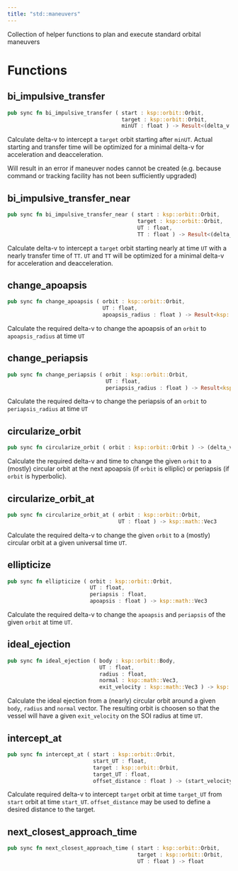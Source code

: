 ```yaml
---
title: "std::maneuvers"
---
```


Collection of helper functions to plan and execute standard orbital maneuvers

# Functions


## bi_impulsive_transfer

```rust
pub sync fn bi_impulsive_transfer ( start : ksp::orbit::Orbit,
                                    target : ksp::orbit::Orbit,
                                    minUT : float ) -> Result<(delta_v : ksp::math::Vec3, UT : float), string>
```

Calculate delta-v to intercept a `target` orbit starting after `minUT`.
Actual starting and transfer time will be optimized for a minimal delta-v for
acceleration and deacceleration.

Will result in an error if maneuver nodes cannot be created
(e.g. because command or tracking facility has not been sufficiently upgraded)

## bi_impulsive_transfer_near

```rust
pub sync fn bi_impulsive_transfer_near ( start : ksp::orbit::Orbit,
                                         target : ksp::orbit::Orbit,
                                         UT : float,
                                         TT : float ) -> Result<(delta_v : ksp::math::Vec3, UT : float), string>
```

Calculate delta-v to intercept a `target` orbit starting nearly at time `UT` with
a nearly transfer time of `TT`. `UT` and `TT` will be optimized for a minimal delta-v for
acceleration and deacceleration.

## change_apoapsis

```rust
pub sync fn change_apoapsis ( orbit : ksp::orbit::Orbit,
                              UT : float,
                              apoapsis_radius : float ) -> Result<ksp::math::Vec3, string>
```

Calculate the required delta-v to change the apoapsis of an `orbit`
to `apoapsis_radius` at time `UT`

## change_periapsis

```rust
pub sync fn change_periapsis ( orbit : ksp::orbit::Orbit,
                               UT : float,
                               periapsis_radius : float ) -> Result<ksp::math::Vec3, string>
```

Calculate the required delta-v to change the periapsis of an `orbit`
to `periapsis_radius` at time `UT`

## circularize_orbit

```rust
pub sync fn circularize_orbit ( orbit : ksp::orbit::Orbit ) -> (delta_v : ksp::math::Vec3, UT : float)
```

Calculate the required delta-v and time to change the given `orbit`
to a (mostly) circular orbit at the next apoapsis (if `orbit` is elliplic)
or periapsis (if `orbit` is hyperbolic).

## circularize_orbit_at

```rust
pub sync fn circularize_orbit_at ( orbit : ksp::orbit::Orbit,
                                   UT : float ) -> ksp::math::Vec3
```

Calculate the required delta-v to change the given `orbit`
to a (mostly) circular orbit at a given universal time `UT`.

## ellipticize

```rust
pub sync fn ellipticize ( orbit : ksp::orbit::Orbit,
                          UT : float,
                          periapsis : float,
                          apoapsis : float ) -> ksp::math::Vec3
```

Calculate the required delta-v to change the `apoapsis` and `periapsis` of the given `orbit`
at time `UT`.

## ideal_ejection

```rust
pub sync fn ideal_ejection ( body : ksp::orbit::Body,
                             UT : float,
                             radius : float,
                             normal : ksp::math::Vec3,
                             exit_velocity : ksp::math::Vec3 ) -> ksp::orbit::Orbit
```

Calculate the ideal ejection from a (nearly) circular orbit around a given `body`, `radius` and `normal` vector.
The resulting orbit is choosen so that the vessel will have a given `exit_velocity` on the SOI radius at time `UT`.

## intercept_at

```rust
pub sync fn intercept_at ( start : ksp::orbit::Orbit,
                           start_UT : float,
                           target : ksp::orbit::Orbit,
                           target_UT : float,
                           offset_distance : float ) -> (start_velocity : ksp::math::Vec3, target_velocity : ksp::math::Vec3)
```

Calculate required delta-v to intercept `target` orbit at time `target_UT` from `start` orbit at time `start_UT`.
`offset_distance` may be used to define a desired distance to the target.

## next_closest_approach_time

```rust
pub sync fn next_closest_approach_time ( start : ksp::orbit::Orbit,
                                         target : ksp::orbit::Orbit,
                                         UT : float ) -> float
```



